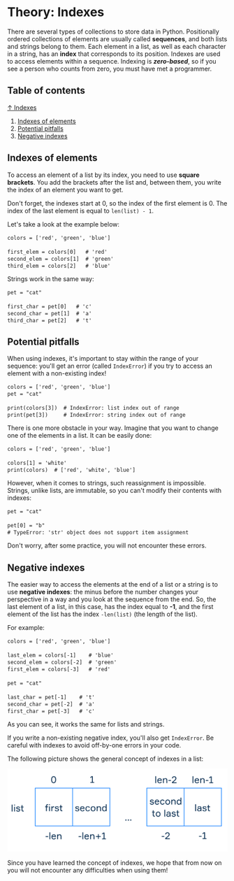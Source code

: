 # Theory: Indexes

There are several types of collections to store data in Python. Positionally ordered collections of elements are usually called **sequences**, and both lists and strings belong to them. Each element in a list, as well as each character in a string, has an **index** that corresponds to its position. Indexes are used to access elements within a sequence. Indexing is ***zero-based***, so if you see a person who counts from zero, you must have met a programmer.

## Table of contents

[↑ Indexes](#Theory:-Indexes)

1. [Indexes of elements](##Indexes-of-elements)
2. [Potential pitfalls](##Potential-pitfalls)
3. [Negative indexes](##Negative-indexes)

## Indexes of elements

To access an element of a list by its index, you need to use **square brackets**. You add the brackets after the list and, between them, you write the index of an element you want to get.

Don't forget, the indexes start at 0, so the index of the first element is 0. The index of the last element is equal to `len(list) - 1`.

Let's take a look at the example below:

```
colors = ['red', 'green', 'blue']

first_elem = colors[0]   # 'red'
second_elem = colors[1]  # 'green'
third_elem = colors[2]   # 'blue'
```

Strings work in the same way:

```
pet = "cat"

first_char = pet[0]   # 'c'
second_char = pet[1]  # 'a'
third_char = pet[2]   # 't'
```

## Potential pitfalls

When using indexes, it's important to stay within the range of your sequence: you'll get an error (called `IndexError`) if you try to access an element with a non-existing index!

```
colors = ['red', 'green', 'blue']
pet = "cat"

print(colors[3])  # IndexError: list index out of range
print(pet[3])     # IndexError: string index out of range
```

There is one more obstacle in your way. Imagine that you want to change one of the elements in a list. It can be easily done:

```
colors = ['red', 'green', 'blue']

colors[1] = 'white'
print(colors)  # ['red', 'white', 'blue']
```

However, when it comes to strings, such reassignment is impossible. Strings, unlike lists, are immutable, so you can't modify their contents with indexes:

```
pet = "cat"

pet[0] = "b"
# TypeError: 'str' object does not support item assignment
```

Don't worry, after some practice, you will not encounter these errors.

## Negative indexes

The easier way to access the elements at the end of a list or a string is to use **negative indexes**: the minus before the number changes your perspective in a way and you look at the sequence from the end. So, the last element of a list, in this case, has the index equal to **-1**, and the first element of the list has the index `-len(list)` (the length of the list).

For example:

```
colors = ['red', 'green', 'blue']

last_elem = colors[-1]    # 'blue'
second_elem = colors[-2]  # 'green'
first_elem = colors[-3]   # 'red'

pet = "cat"

last_char = pet[-1]    # 't'
second_char = pet[-2]  # 'a'
first_char = pet[-3]   # 'c'
```

As you can see, it works the same for lists and strings.

If you write a non-existing negative index, you'll also get `IndexError`. Be careful with indexes to avoid off-by-one errors in your code.

The following picture shows the general concept of indexes in a list:

![General concept of indexes in a list](list-index.png)

Since you have learned the concept of indexes, we hope that from now on you will not encounter any difficulties when using them!